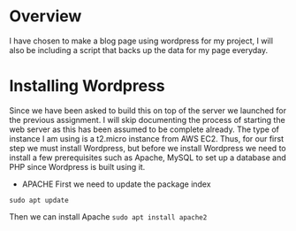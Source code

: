 # Overview
I have chosen to make a blog page using wordpress for my project, I will also be including a script that backs up the data for my page everyday.




# Installing Wordpress
Since we have been asked to build this on top of the server we launched for the previous assignment. I will skip documenting the process of starting the web server as this has been assumed to be complete already. The type of instance I am using is a t2.micro instance
from AWS EC2.
Thus, for our first step we must install Wordpress, but before we install Wordpress we need to install a few prerequisites such as Apache, MySQL to set up a database and PHP since Wordpress is built using it.

- APACHE
First we need to update the package index
```
sudo apt update
```
Then we can install Apache
`sudo apt install apache2`
